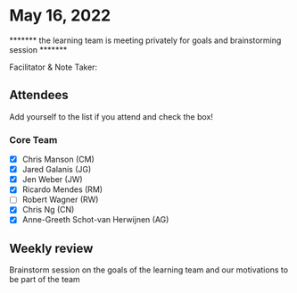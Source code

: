 # May 16, 2022

******* the learning team is meeting privately for goals and brainstorming session *******

Facilitator & Note Taker:

## Attendees

Add yourself to the list if you attend and check the box!

### Core Team

- [x] Chris Manson (CM)
- [x] Jared Galanis (JG)
- [x] Jen Weber (JW)
- [x] Ricardo Mendes (RM)
- [ ] Robert Wagner (RW)
- [x] Chris Ng (CN)
- [x] Anne-Greeth Schot-van Herwijnen (AG)

## Weekly review

Brainstorm session on the goals of the learning team and our motivations to be part of the team
